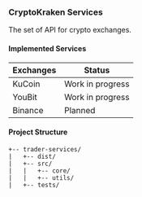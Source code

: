 ### CryptoKraken Services

The set of API for crypto exchanges.

#### Implemented Services
| Exchanges | Status           |
|-----------|------------------|
| KuCoin    | Work in progress |
| YouBit    | Work in progress |
| Binance   | Planned          |

#### Project Structure
```
+-- trader-services/
|   +-- dist/
|   +-- src/
|   |   +-- core/
|   |   +-- utils/
|   +-- tests/
```
